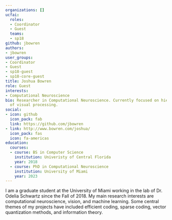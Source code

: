 ```yaml
---
organizations: []
ucfai:
  roles:
  - Coordinator
  - Guest
  teams:
  - sp18
github: jbowren
authors:
- jbowren
user_groups:
- Coordinator
- Guest
- sp18-guest
- sp18-core-guest
title: Joshua Bowren
role: Guest
interests:
- Computational Neuroscience
bio: Researcher in Computational Neuroscience. Currently focused on hierarchical models
  of visual processing.
social:
- icon: github
  icon_pack: fab
  link: https://github.com/jbowren
- link: http://www.bowren.com/joshua/
  icon_pack: fas
  icon: fa-americas
education:
  courses:
  - course: BS in Computer Science
    institution: Univeristy of Central Florida
    year: 2018
  - course: PhD in Computational Neuroscience
    institution: University of Miami
    year: 2023
---
```

I am a graduate student at the University of Miami working in the lab of Dr. Odelia Schwartz since the Fall of 2018. My main research interests are computational neuroscience, vision, and machine learning. Some central themes of my projects have included efficient coding, sparse coding, vector quantization methods, and information theory.